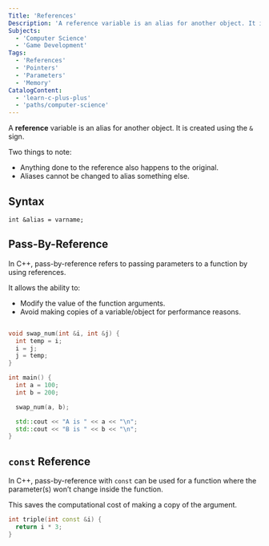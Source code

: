 ```yaml
---
Title: 'References'
Description: 'A reference variable is an alias for another object. It is created using the & sign. Two things to note: Anything done to the reference also happens to the original and aliases cannot be changed to alias something else.'
Subjects:
  - 'Computer Science'
  - 'Game Development'
Tags:
  - 'References'
  - 'Pointers'
  - 'Parameters'
  - 'Memory'
CatalogContent:
  - 'learn-c-plus-plus'
  - 'paths/computer-science'
---
```


A **reference** variable is an alias for another object. It is created using the `&` sign.

Two things to note:

- Anything done to the reference also happens to the original.
- Aliases cannot be changed to alias something else.

## Syntax

```pseudo
int &alias = varname;
```

## Pass-By-Reference

In C++, pass-by-reference refers to passing parameters to a function by using references.

It allows the ability to:

- Modify the value of the function arguments.
- Avoid making copies of a variable/object for performance reasons.

```cpp

void swap_num(int &i, int &j) {
  int temp = i;
  i = j;
  j = temp;
}

int main() {
  int a = 100;
  int b = 200;

  swap_num(a, b);

  std::cout << "A is " << a << "\n";
  std::cout << "B is " << b << "\n";
}
```

## `const` Reference

In C++, pass-by-reference with `const` can be used for a function where the parameter(s) won’t change inside the function.

This saves the computational cost of making a copy of the argument.

```cpp
int triple(int const &i) {
  return i * 3;
}
```
